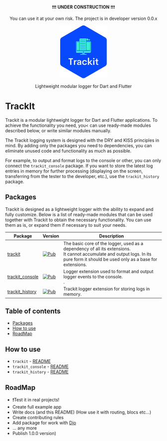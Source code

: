 <p align="center">
❗️❗️❗️ <b>UNDER CONSTRUCTION</b> ❗️❗️❗️
</p>
<p align="center">
You can use it at your own risk. The project is in developer version 0.0.x
</p>

<p align="center">
    <a href="https://github.com/unger1984/trackit">
        <img src="https://raw.githubusercontent.com/unger1984/trackit/refs/heads/main/logo.svg" width="150">
    </a>
</p>
<p align="center">
Lightweight modular logger for Dart and Flutter
</p>

# TrackIt

Trackit is a modular lightweight logger for Dart and Flutter applications. To achieve the functionality you need, you<
can use ready-made modules described below, or write similar modules manually.

The Trackit logging system is designed with the DRY and KISS principles in mind. By adding only the packages you need
to dependencies, you can eliminate unused code and functionality as much as possible.

For example, to output and format logs to the console or other, you can only connect the `trackit_console` package.
If you want to store the latest log entries in memory for further processing (displaying on the screen,
transferring from the tester to the developer, etc.), use the `trackit_history` package.

## Packages
Trackit is designed as a lightweight logger with the ability to expand and fully customize.
Below is a list of ready-made modules that can be used together with Trackit to obtain the necessary functionality.
You can use them as is, or expand them if necessary to suit your needs.

| Package                                                                                    | Version                                                                                                                | Description                                                                                                                                                                                                                               | 
|--------------------------------------------------------------------------------------------|------------------------------------------------------------------------------------------------------------------------|-------------------------------------------------------------------------------------------------------------------------------------------------------------------------------------------------------------------------------------------|
| [trackit](https://github.com/unger1984/trackit/tree/main/packages/trackit)                 | [![Pub](https://img.shields.io/pub/v/trackit.svg?style=flat-square)](https://pub.dev/packages/trackit)                 | The basic core of the logger, used as a dependency of all its extensions.<br>It cannot accumulate and output logs. In its pure form it should be used only as a base for extensions.                                                      |
| [trackit_console](https://github.com/unger1984/trackit/tree/main/packages/trackit_console) | [![Pub](https://img.shields.io/pub/v/trackit_console.svg?style=flat-square)](https://pub.dev/packages/trackit_console) | Logger extension used to format and output logger events to the console.<br>.                                                                                                                                                             |
| [trackit_history](https://github.com/unger1984/trackit/tree/main/packages/trackit_history) | [![Pub](https://img.shields.io/pub/v/trackit_history.svg?style=flat-square)](https://pub.dev/packages/trackit_history) | Trackit logger extension for storing logs in memory.                                                                                                                                                                                      |

## Table of contents

- [Packages](#packages)
- [How to use](#how-to-use)
- [RoadMap](#roadmap)

## How to use

* `trackit` - [README](packages/trackit/README.md)
* `trackit_console` - [README](packages/trackit_console/README.md)
* `trackit_history` - [README](packages/trackit_history/README.md)

## RoadMap

* ❗️Test it in real projects!
* Create full example app
* Write docs (and this README) (How use it with routing, blocs etc...)
* Create contributing rules
* Add package for work with [Dio](https://pub.dev/packages/dio)
* ... any more
* Publish 1.0.0 version)